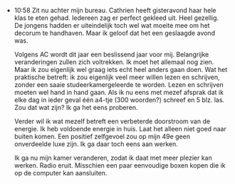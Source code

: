 - 10:58	Zit nu achter mijn bureau. Cathrien heeft gisteravond haar hele klas te eten gehad. Iedereen zag er perfect gekleed uit. Heel gezellig. De jongens hadden er uiteindelijk toch wel wat moeite mee om het decorum te handhaven. Maar ik geloof dat het een geslaagde avond was. 
  
  Volgens AC wordt dit jaar een beslissend jaar voor mij. Belangrijke veranderingen zullen zich voltrekken. Ik moet het allemaal nog zien. Maar ik zou eigenlijk wel graag iets echt heel anders gaan doen. Wat het praktische betreft: ik zou eigenlijk veel meer willen lezen en schrijven, zonder een saaie studeerkamergeleerde te worden. Lezen en schrijven moeten wel hand in hand gaan. Als ik nu eens met mezef afsprak dat ik elke dag in ieder geval één a4-tje (300 woorden?) schreef en 5 blz. las. Zou dat wat zijn? Ik  ga het eens proberen.
  
  Verder wil ik wat mezelf betreft een verbeterde doorstroom van de energie. Ik heb voldoende energie in huis. Laat het alleen niet goed naar buiten komen. Een positief zelfgevoel zou op mijn 49e geen onverdeelde luxe zijn. Ik ga daar toch eens aan werken. 
  
  Ik ga nu mijn kamer veranderen, zodat ik daat met meer plezier kan werken. Radio eruit. Misschien een paar eenvoudige boxen kopen die ik op de computer kan aansluiten.